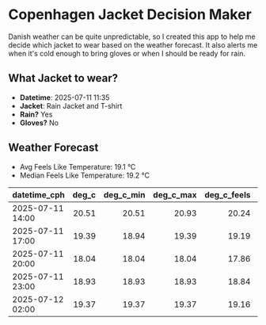 
# Copenhagen Jacket Decision Maker

Danish weather can be quite unpredictable, so I created this app to help me decide which jacket to wear based on the weather forecast. 
It also alerts me when it's cold enough to bring gloves or when I should be ready for rain.

## What Jacket to wear?

- **Datetime**: 2025-07-11 11:35
- **Jacket**: Rain Jacket and T-shirt
- **Rain?** Yes
- **Gloves?** No

## Weather Forecast
- Avg Feels Like Temperature: 19.1 °C
- Median Feels Like Temperature: 19.2 °C

| datetime_cph     |   deg_c |   deg_c_min |   deg_c_max |   deg_c_feels | weather   | wind   | rain   |
|:-----------------|--------:|------------:|------------:|--------------:|:----------|:-------|:-------|
| 2025-07-11 14:00 |   20.51 |       20.51 |       20.93 |         20.24 | Clouds    | Medium | None   |
| 2025-07-11 17:00 |   19.39 |       18.94 |       19.39 |         19.19 | Rain      | High   | Low    |
| 2025-07-11 20:00 |   18.04 |       18.04 |       18.04 |         17.86 | Rain      | High   | Low    |
| 2025-07-11 23:00 |   18.93 |       18.93 |       18.93 |         18.84 | Rain      | High   | Low    |
| 2025-07-12 02:00 |   19.37 |       19.37 |       19.37 |         19.16 | Clouds    | High   | None   |
        